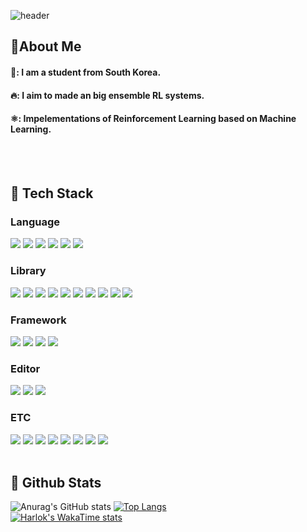 <div>

  <!--Header-->
  ![header](https://capsule-render.vercel.app/api?=venom&color=gradient&height=300&section=header&text=Welcome%20to-nl-yooodleee's%20Github!%20%F0%9F%A4%97)
  
</div>

<div>
  <!--Body-->
  
  ## 👀About Me
  #### 🙋: I am a student from South Korea.<br/>
  #### 🔥: I aim to made an big ensemble RL systems.
  #### ⚛️: Impelementations of Reinforcement Learning based on Machine Learning.
  <br/>
  <br/>

  ## 🧱 Tech Stack
  ### Language
  <!--Python-->
  <img src="https://img.shields.io/badge/Python-3776AB?style=flat-square&logo=Python&logoColor=white"/>
  <!--C++-->
  <img src="https://img.shields.io/badge/C++-00599C?style=flat-square&logo=C++&logoColor=white"/>
  <!--C-->
  <img src="https://img.shields.io/badge/C-A8B9CC?style=flat-square&logo=C&logoColor=white"/>
  <!--JavaScript-->
  <img src="https://img.shields.io/badge/JavaScript-F7DF1E?style=flat-square&logo=JavaScript&logoColor=white"/>
  <!--TypeScript-->
  <img src="https://img.shields.io/badge/TypeScript-3178C6?style=flat-square&logo=TypeScript&logoColor=white"/>
  <!--HTML-->
  <img src="https://img.shields.io/badge/HTML5-E34F26?style=flat-square&logo=HTML5&logoColor=white"/>
  


  ### Library
  <!--PyTorch-->
  <img src="https://img.shields.io/badge/PyTorch-EE4C2C?style=flat-square&logo=PyTorch&logoColor=white"/>
  <!--TensorFlow-->
  <img src="https://img.shields.io/badge/TensorFlow-FF6F00?style=flat-square&logo=TensorFlow&logoColor=white"/>
  <!--Scikit-learn-->
  <img src="https://img.shields.io/badge/Scikit-learn-F7931E?style=flat-square&logo=Scikit-learn&logoColor=white"/>
  <!--Numpy-->
  <img src="https://img.shields.io/badge/NumPy-013243?style=flat-square&logo=NumPy&logoColor=white"/>
  <!--Jupyter-->
  <img src="https://img.shields.io/badge/Jupyter-F37626?style=flat-square&logo=Jupyter&logoColor=white"/>
  <!--SciPy-->
  <img src="https://img.shields.io/badge/SciPy-8CAAE6?style=flat-square&logo=SciPy&logoColor=white"/>
  <!--pandas-->  
  <img src="https://img.shields.io/badge/pandas-150458?style=flat-square&logo=pandas&logoColor=white"/>
  <!--Keras-->  
  <img src="https://img.shields.io/badge/Keras-D00000?style=flat-square&logo=Keras&logoColor=white"/>
  <!--OpenAI Gym-->
  <img src="https://img.shields.io/badge/OpenAI Gym-0081A5?style=flat-square&logo=OpenAI Gym&logoColor=white"/>
  <!--Atari-->
  <img src="https://img.shields.io/badge/Atari-E4202E?style=flat-square&logo=Atari&logoColor=white"/>
  <br/>

  ### Framework
  <!--Django-->
  <img src="https://img.shields.io/badge/Django-092E20?style=flat-square&logo=Django&logoColor=white"/>
  <!--React-->
  <img src="https://img.shields.io/badge/React-61DAFB?style=flat-square&logo=React&logoColor=white&Color=white"/>
  <!--Nuxt-->
  <img src="https://img.shields.io/badge/Nuxt-00DC82?style=flat-square&logo=Nuxt&logoColor=white"/>
  <!--Spring Boot-->
  <img src="https://img.shields.io/badge/Spring Boot-6DB33F?style=flat-square&logo=Spring Boot&logoColor=white"/>
  <br/>

  ### Editor
  <!--PyCharm-->
  <img src="https://img.shields.io/badge/PyCharm-000000?style=flat-square&logo=PyCharm&logoColor=white"/>
  <!--Colab-->
  <img src="https://img.shields.io/badge/Google Colab-F9AB00?style=flat-square&logo=Google Colab&logoColor=white"/>
  <!--IntelliJ IDEA-->
  <img src="https://img.shields.io/badge/Intellij IDEA-000000?style=flat-square&logo=Intellij IDEA&logoColor=white"/>
  <br/>

  ### ETC
  <!--Linux-->
  <img src="https://img.shields.io/badge/Linux-FCC624?style=flat-square&logo=Linux&logoColor=white"/>
  <!--Amazon AWS-->
  <img src="https://img.shields.io/badge/Amazon AWS-232F3E?style=flat-square&logo=Amazon AWS&logoColor=white"/>
  <!--Slack-->
  <img src="https://img.shields.io/badge/Slack-4A154B?style=flat-square&logo=Slack&logoColor=white"/>
  <!--GitHub-->
  <img src="https://img.shields.io/badge/GitHub-181717?style=flat-square&logo=GitHub&logoColor=white"/>
  <!--GIt-->
  <img src="https://img.shields.io/badge/Git-F05032?style=flat-square&logo=Git&logoColor=white"/>
  <!--MySQL-->
  <img src="https://img.shields.io/badge/MySQL-4479A1?style=flat-square&logo=MySQL&logoColor=white"/>
  <!--Anaconda-->
  <img src="https://img.shields.io/badge/Anaconda-44A833?style=flat-square&logo=Anaconda&logoColor=white"/>
  <!--Chocolatey-->
  <img src="https://img.shields.io/badge/Chocolatey-80B5E3?style=flat-square&logo=SciPy&logoColor=white"/>
  <br/>
  <br/>

  ## 🤔 Github Stats
  ![Anurag's GitHub stats](https://github-readme-stats.vercel.app/api?username=yooodleee&show_icons=true&theme=transparent)  [![Top Langs](https://github-readme-stats.vercel.app/api/top-langs/?username=yooodleee&langs_count=5&hide=HTML,TypeScript,Vue&layout=compact)](https://github.com/yooodleee/github-readme-stats)
  <br/>
  [![Harlok's WakaTime stats](https://github-readme-stats.vercel.app/api/wakatime?username=yooodleee&layout=compact)](https://github.com/anuraghazra/github-readme-stats)
  <br/>
  
</div>

